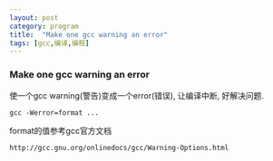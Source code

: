 ```yaml
---
layout: post
category: program
title:  "Make one gcc warning an error"
tags: [gcc,编译,编程]
---
```


### Make one gcc warning an error

使一个gcc warning(警告)变成一个error(错误), 让编译中断, 好解决问题.

```
gcc -Werror=format ...
```

format的值参考gcc官方文档

```
http://gcc.gnu.org/onlinedocs/gcc/Warning-Options.html
```
